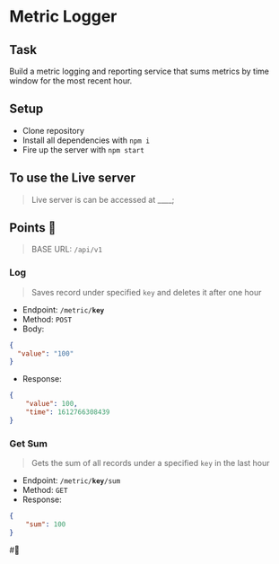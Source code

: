 # Metric Logger

## Task
Build a metric logging and reporting service that sums metrics by time window for the most recent hour.

## Setup
- Clone repository
- Install all dependencies with `npm i`
- Fire up the server with `npm start`

## To use the Live server

> Live server is can be accessed at ____;

## Points 🚀
> BASE URL: `/api/v1`

### Log
> Saves record under specified `key` and deletes it after one hour
- Endpoint: `/metric/`**`key`**
- Method: `POST`
- Body: 
```json
{
  "value": "100"
}
```
- Response:
```json
{
    "value": 100,
    "time": 1612766308439
}
```

### Get Sum
> Gets the sum of all records under a specified `key` in the last hour

- Endpoint: `/metric/`**`key`**`/sum`
- Method: `GET`
- Response:
```json
{
    "sum": 100
}
``` 

#🥂
